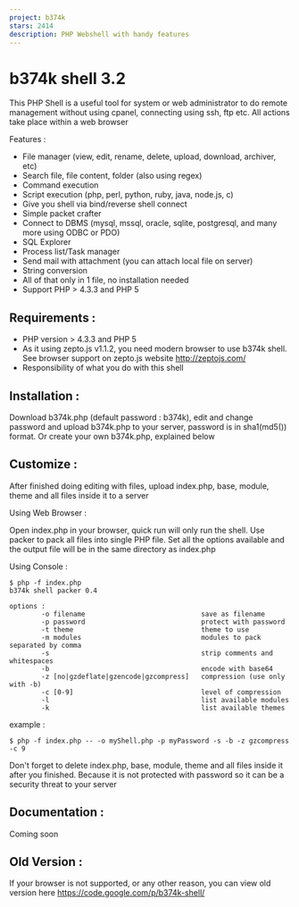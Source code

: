 ```yaml
---
project: b374k
stars: 2414
description: PHP Webshell with handy features
---
```


b374k shell 3.2
===============

This PHP Shell is a useful tool for system or web administrator to do remote management without using cpanel, connecting using ssh, ftp etc. All actions take place within a web browser

Features :

-   File manager (view, edit, rename, delete, upload, download, archiver, etc)
-   Search file, file content, folder (also using regex)
-   Command execution
-   Script execution (php, perl, python, ruby, java, node.js, c)
-   Give you shell via bind/reverse shell connect
-   Simple packet crafter
-   Connect to DBMS (mysql, mssql, oracle, sqlite, postgresql, and many more using ODBC or PDO)
-   SQL Explorer
-   Process list/Task manager
-   Send mail with attachment (you can attach local file on server)
-   String conversion
-   All of that only in 1 file, no installation needed
-   Support PHP > 4.3.3 and PHP 5

Requirements :
--------------

-   PHP version > 4.3.3 and PHP 5
-   As it using zepto.js v1.1.2, you need modern browser to use b374k shell. See browser support on zepto.js website http://zeptojs.com/
-   Responsibility of what you do with this shell

Installation :
--------------

Download b374k.php (default password : b374k), edit and change password and upload b374k.php to your server, password is in sha1(md5()) format. Or create your own b374k.php, explained below

Customize :
-----------

After finished doing editing with files, upload index.php, base, module, theme and all files inside it to a server

Using Web Browser :

Open index.php in your browser, quick run will only run the shell. Use packer to pack all files into single PHP file. Set all the options available and the output file will be in the same directory as index.php

Using Console :

```
$ php -f index.php
b374k shell packer 0.4

options :
        -o filename                             save as filename
        -p password                             protect with password
        -t theme                                theme to use
        -m modules                              modules to pack separated by comma
        -s                                      strip comments and whitespaces
        -b                                      encode with base64
        -z [no|gzdeflate|gzencode|gzcompress]   compression (use only with -b)
        -c [0-9]                                level of compression
        -l                                      list available modules
        -k                                      list available themes
```

example :

```
$ php -f index.php -- -o myShell.php -p myPassword -s -b -z gzcompress -c 9
```

Don't forget to delete index.php, base, module, theme and all files inside it after you finished. Because it is not protected with password so it can be a security threat to your server

Documentation :
---------------

Coming soon

Old Version :
-------------

If your browser is not supported, or any other reason, you can view old version here https://code.google.com/p/b374k-shell/
